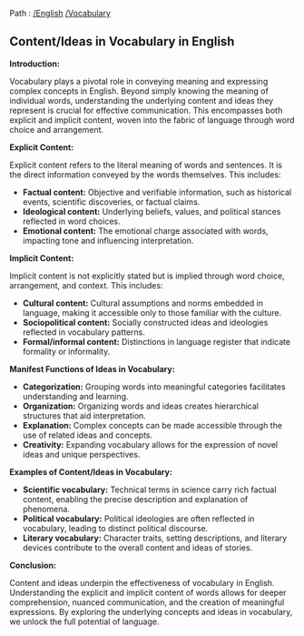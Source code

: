 Path : [/English](<..\..\index.md>) [/Vocabulary](<..\index.md>)
## Content/Ideas in Vocabulary in English

**Introduction:**

Vocabulary plays a pivotal role in conveying meaning and expressing complex concepts in English. Beyond simply knowing the meaning of individual words, understanding the underlying content and ideas they represent is crucial for effective communication. This encompasses both explicit and implicit content, woven into the fabric of language through word choice and arrangement.

**Explicit Content:**

Explicit content refers to the literal meaning of words and sentences. It is the direct information conveyed by the words themselves. This includes:

- **Factual content:** Objective and verifiable information, such as historical events, scientific discoveries, or factual claims. 
- **Ideological content:** Underlying beliefs, values, and political stances reflected in word choices. 
- **Emotional content:** The emotional charge associated with words, impacting tone and influencing interpretation.


**Implicit Content:**

Implicit content is not explicitly stated but is implied through word choice, arrangement, and context. This includes:

- **Cultural content:** Cultural assumptions and norms embedded in language, making it accessible only to those familiar with the culture.
- **Sociopolitical content:** Socially constructed ideas and ideologies reflected in vocabulary patterns.
- **Formal/informal content:** Distinctions in language register that indicate formality or informality.


**Manifest Functions of Ideas in Vocabulary:**

- **Categorization:** Grouping words into meaningful categories facilitates understanding and learning. 
- **Organization:** Organizing words and ideas creates hierarchical structures that aid interpretation.
- **Explanation:** Complex concepts can be made accessible through the use of related ideas and concepts.
- **Creativity:** Expanding vocabulary allows for the expression of novel ideas and unique perspectives.


**Examples of Content/Ideas in Vocabulary:**

* **Scientific vocabulary:** Technical terms in science carry rich factual content, enabling the precise description and explanation of phenomena.
* **Political vocabulary:** Political ideologies are often reflected in vocabulary, leading to distinct political discourse.
* **Literary vocabulary:** Character traits, setting descriptions, and literary devices contribute to the overall content and ideas of stories.


**Conclusion:**

Content and ideas underpin the effectiveness of vocabulary in English. Understanding the explicit and implicit content of words allows for deeper comprehension, nuanced communication, and the creation of meaningful expressions. By exploring the underlying concepts and ideas in vocabulary, we unlock the full potential of language.
